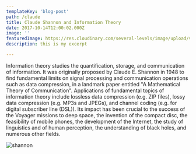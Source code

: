 ```yaml
---
templateKey: 'blog-post'
path: /claude
title: Claude Shannon and Information Theory
date: 2017-10-14T12:00:02.000Z
image: ''
featuredImage: https://res.cloudinary.com/several-levels/image/upload/v1510349575/divinity-original-sin_xaih06.jpg
description: this is my excerpt

---
```

Information theory studies the quantification, storage, and communication of information. It was originally proposed by Claude E. Shannon in 1948 to find fundamental limits on signal processing and communication operations such as data compression, in a landmark paper entitled "A Mathematical Theory of Communication". Applications of fundamental topics of information theory include lossless data compression (e.g. ZIP files), lossy data compression (e.g. MP3s and JPEGs), and channel coding (e.g. for digital subscriber line (DSL)). Its impact has been crucial to the success of the Voyager missions to deep space, the invention of the compact disc, the feasibility of mobile phones, the development of the Internet, the study of linguistics and of human perception, the understanding of black holes, and numerous other fields.



![shannon](/img/shannon.png)

